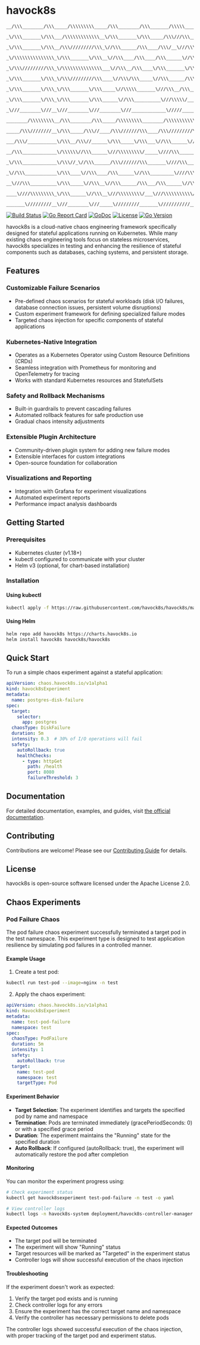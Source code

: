 # havock8s

```
__/\\\________/\\\_____/\\\\\\\\\_____/\\\________/\\\_______/\\\\\_____
 _\/\\\_______\/\\\___/\\\\\\\\\\\\\__\/\\\_______\/\\\_____/\\\///\\\___
  _\/\\\_______\/\\\__/\\\/////////\\\_\//\\\______/\\\____/\\\/__\///\\\_
   _\/\\\\\\\\\\\\\\\_\/\\\_______\/\\\__\//\\\____/\\\____/\\\______\//\\\
    _\/\\\/////////\\\_\/\\\\\\\\\\\\\\\___\//\\\__/\\\____\/\\\_______\/\\\
     _\/\\\_______\/\\\_\/\\\/////////\\\____\//\\\/\\\_____\//\\\______/\\\_
      _\/\\\_______\/\\\_\/\\\_______\/\\\_____\//\\\\\_______\///\\\__/\\\___
       _\/\\\_______\/\\\_\/\\\_______\/\\\______\//\\\__________\///\\\\\/____
        _\///________\///__\///________\///________\///_____________\/////______

________/\\\\\\\\\__/\\\________/\\\_____/\\\\\\\\\________/\\\\\\\\\\\__
 _____/\\\////////__\/\\\_____/\\\//____/\\\///////\\\____/\\\/////////\\\
  ___/\\\/___________\/\\\__/\\\//______\/\\\_____\/\\\___\//\\\______\///_
   __/\\\_____________\/\\\\\\//\\\______\///\\\\\\\\\/_____\////\\\________
    _\/\\\_____________\/\\\//_\//\\\______/\\\///////\\\_______\////\\\_____
     _\//\\\____________\/\\\____\//\\\____/\\\______\//\\\_________\////\\\__
      __\///\\\__________\/\\\_____\//\\\__\//\\\______/\\\___/\\\______\//\\\_
       ____\////\\\\\\\\\_\/\\\______\//\\\__\///\\\\\\\\\/___\///\\\\\\\\\\\/__
        _______\/////////__\///________\///_____\/////////_______\///////////____
```

[![Build Status](https://github.com/havock8s/havock8s/workflows/CI/badge.svg)](https://github.com/havock8s/havock8s/actions)
[![Go Report Card](https://goreportcard.com/badge/github.com/havock8s/havock8s)](https://goreportcard.com/report/github.com/havock8s/havock8s)
[![GoDoc](https://pkg.go.dev/badge/github.com/havock8s/havock8s)](https://pkg.go.dev/github.com/havock8s/havock8s)
[![License](https://img.shields.io/badge/License-Apache%202.0-blue.svg)](LICENSE)
[![Go Version](https://img.shields.io/github/go-mod/go-version/havock8s/havock8s)](go.mod)

havock8s is a cloud-native chaos engineering framework specifically designed for stateful applications running on Kubernetes. While many existing chaos engineering tools focus on stateless microservices, havock8s specializes in testing and enhancing the resilience of stateful components such as databases, caching systems, and persistent storage.

## Features

### Customizable Failure Scenarios
- Pre-defined chaos scenarios for stateful workloads (disk I/O failures, database connection issues, persistent volume disruptions)
- Custom experiment framework for defining specialized failure modes
- Targeted chaos injection for specific components of stateful applications

### Kubernetes-Native Integration
- Operates as a Kubernetes Operator using Custom Resource Definitions (CRDs)
- Seamless integration with Prometheus for monitoring and OpenTelemetry for tracing
- Works with standard Kubernetes resources and StatefulSets

### Safety and Rollback Mechanisms
- Built-in guardrails to prevent cascading failures
- Automated rollback features for safe production use
- Gradual chaos intensity adjustments

### Extensible Plugin Architecture
- Community-driven plugin system for adding new failure modes
- Extensible interfaces for custom integrations
- Open-source foundation for collaboration

### Visualizations and Reporting
- Integration with Grafana for experiment visualizations
- Automated experiment reports
- Performance impact analysis dashboards

## Getting Started

### Prerequisites
- Kubernetes cluster (v1.18+)
- kubectl configured to communicate with your cluster
- Helm v3 (optional, for chart-based installation)

### Installation

#### Using kubectl

```bash
kubectl apply -f https://raw.githubusercontent.com/havock8s/havock8s/main/config/install.yaml
```

#### Using Helm

```bash
helm repo add havock8s https://charts.havock8s.io
helm install havock8s havock8s/havock8s
```

## Quick Start

To run a simple chaos experiment against a stateful application:

```yaml
apiVersion: chaos.havock8s.io/v1alpha1
kind: havock8sExperiment
metadata:
  name: postgres-disk-failure
spec:
  target:
    selector:
      app: postgres
  chaosType: DiskFailure
  duration: 5m
  intensity: 0.3  # 30% of I/O operations will fail
  safety:
    autoRollback: true
    healthChecks:
      - type: httpGet
        path: /health
        port: 8080
        failureThreshold: 3
```

## Documentation

For detailed documentation, examples, and guides, visit [the official documentation](https://docs.havock8s.io).

## Contributing

Contributions are welcome! Please see our [Contributing Guide](CONTRIBUTING.md) for details.

## License

havock8s is open-source software licensed under the Apache License 2.0.

## Chaos Experiments

### Pod Failure Chaos
The pod failure chaos experiment successfully terminated a target pod in the test namespace. This experiment type is designed to test application resilience by simulating pod failures in a controlled manner.

#### Example Usage

1. Create a test pod:
```bash
kubectl run test-pod --image=nginx -n test
```

2. Apply the chaos experiment:
```yaml
apiVersion: chaos.havock8s.io/v1alpha1
kind: Havock8sExperiment
metadata:
  name: test-pod-failure
  namespace: test
spec:
  chaosType: PodFailure
  duration: 5m
  intensity: 1
  safety:
    autoRollback: true
  target:
    name: test-pod
    namespace: test
    targetType: Pod
```

#### Experiment Behavior
- **Target Selection**: The experiment identifies and targets the specified pod by name and namespace
- **Termination**: Pods are terminated immediately (gracePeriodSeconds: 0) or with a specified grace period
- **Duration**: The experiment maintains the "Running" state for the specified duration
- **Auto Rollback**: If configured (autoRollback: true), the experiment will automatically restore the pod after completion

#### Monitoring
You can monitor the experiment progress using:
```bash
# Check experiment status
kubectl get havock8sexperiment test-pod-failure -n test -o yaml

# View controller logs
kubectl logs -n havock8s-system deployment/havock8s-controller-manager
```

#### Expected Outcomes
- The target pod will be terminated
- The experiment will show "Running" status
- Target resources will be marked as "Targeted" in the experiment status
- Controller logs will show successful execution of the chaos injection

#### Troubleshooting
If the experiment doesn't work as expected:
1. Verify the target pod exists and is running
2. Check controller logs for any errors
3. Ensure the experiment has the correct target name and namespace
4. Verify the controller has necessary permissions to delete pods

The controller logs showed successful execution of the chaos injection, with proper tracking of the target pod and experiment status. 